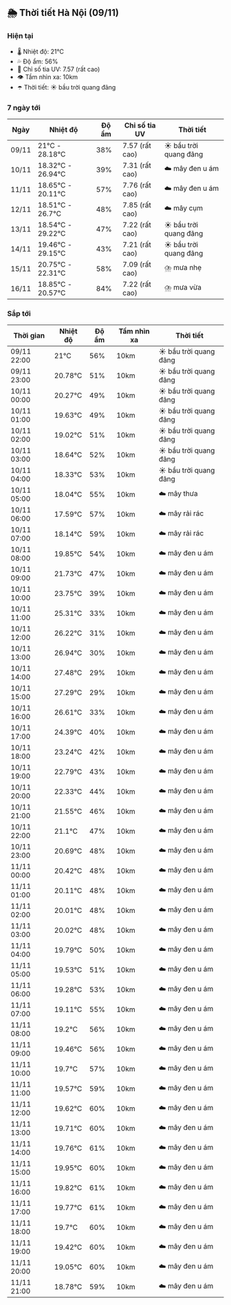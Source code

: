 ## 🌦️ Thời tiết Hà Nội (09/11)

### Hiện tại

- 🌡️ Nhiệt độ: 21℃
- 💦 Độ ẩm: 56%
- 🌟 Chỉ số tia UV: 7.57 (rất cao)
- 👁️ Tầm nhìn xa: 10km
- ☂️ Thời tiết: ☀️ bầu trời quang đãng

### 7 ngày tới

| Ngày | Nhiệt độ | Độ ẩm | Chỉ số tia UV | Thời tiết |
| --- | --- | --- | --- | --- |
| 09/11 | 21℃ - 28.18℃ | 38% | 7.57 (rất cao) | ☀️ bầu trời quang đãng |
| 10/11 | 18.32℃ - 26.94℃ | 39% | 7.31 (rất cao) | ☁️ mây đen u ám |
| 11/11 | 18.65℃ - 20.11℃ | 57% | 7.76 (rất cao) | ☁️ mây đen u ám |
| 12/11 | 18.51℃ - 26.7℃ | 48% | 7.85 (rất cao) | ☁️ mây cụm |
| 13/11 | 18.54℃ - 29.22℃ | 47% | 7.22 (rất cao) | ☀️ bầu trời quang đãng |
| 14/11 | 19.46℃ - 29.15℃ | 43% | 7.21 (rất cao) | ☀️ bầu trời quang đãng |
| 15/11 | 20.75℃ - 22.31℃ | 58% | 7.09 (rất cao) | ⛈️ mưa nhẹ |
| 16/11 | 18.85℃ - 20.57℃ | 84% | 7.22 (rất cao) | ⛈️ mưa vừa |

### Sắp tới

| Thời gian | Nhiệt độ | Độ ẩm | Tầm nhìn xa | Thời tiết |
| --- | --- | --- | --- | --- |
| 09/11 22:00 | 21℃ | 56% | 10km | ☀️ bầu trời quang đãng |
| 09/11 23:00 | 20.78℃ | 51% | 10km | ☀️ bầu trời quang đãng |
| 10/11 00:00 | 20.27℃ | 49% | 10km | ☀️ bầu trời quang đãng |
| 10/11 01:00 | 19.63℃ | 49% | 10km | ☀️ bầu trời quang đãng |
| 10/11 02:00 | 19.02℃ | 51% | 10km | ☀️ bầu trời quang đãng |
| 10/11 03:00 | 18.64℃ | 52% | 10km | ☀️ bầu trời quang đãng |
| 10/11 04:00 | 18.33℃ | 53% | 10km | ☀️ bầu trời quang đãng |
| 10/11 05:00 | 18.04℃ | 55% | 10km | ☁️ mây thưa |
| 10/11 06:00 | 17.59℃ | 57% | 10km | ☁️ mây rải rác |
| 10/11 07:00 | 18.14℃ | 59% | 10km | ☁️ mây rải rác |
| 10/11 08:00 | 19.85℃ | 54% | 10km | ☁️ mây đen u ám |
| 10/11 09:00 | 21.73℃ | 47% | 10km | ☁️ mây đen u ám |
| 10/11 10:00 | 23.75℃ | 39% | 10km | ☁️ mây đen u ám |
| 10/11 11:00 | 25.31℃ | 33% | 10km | ☁️ mây đen u ám |
| 10/11 12:00 | 26.22℃ | 31% | 10km | ☁️ mây đen u ám |
| 10/11 13:00 | 26.94℃ | 30% | 10km | ☁️ mây đen u ám |
| 10/11 14:00 | 27.48℃ | 29% | 10km | ☁️ mây đen u ám |
| 10/11 15:00 | 27.29℃ | 29% | 10km | ☁️ mây đen u ám |
| 10/11 16:00 | 26.61℃ | 33% | 10km | ☁️ mây đen u ám |
| 10/11 17:00 | 24.39℃ | 40% | 10km | ☁️ mây đen u ám |
| 10/11 18:00 | 23.24℃ | 42% | 10km | ☁️ mây đen u ám |
| 10/11 19:00 | 22.79℃ | 43% | 10km | ☁️ mây đen u ám |
| 10/11 20:00 | 22.33℃ | 44% | 10km | ☁️ mây đen u ám |
| 10/11 21:00 | 21.55℃ | 46% | 10km | ☁️ mây đen u ám |
| 10/11 22:00 | 21.1℃ | 47% | 10km | ☁️ mây đen u ám |
| 10/11 23:00 | 20.69℃ | 48% | 10km | ☁️ mây đen u ám |
| 11/11 00:00 | 20.42℃ | 48% | 10km | ☁️ mây đen u ám |
| 11/11 01:00 | 20.11℃ | 48% | 10km | ☁️ mây đen u ám |
| 11/11 02:00 | 20.01℃ | 48% | 10km | ☁️ mây đen u ám |
| 11/11 03:00 | 20.02℃ | 48% | 10km | ☁️ mây đen u ám |
| 11/11 04:00 | 19.79℃ | 50% | 10km | ☁️ mây đen u ám |
| 11/11 05:00 | 19.53℃ | 51% | 10km | ☁️ mây đen u ám |
| 11/11 06:00 | 19.28℃ | 53% | 10km | ☁️ mây đen u ám |
| 11/11 07:00 | 19.11℃ | 55% | 10km | ☁️ mây đen u ám |
| 11/11 08:00 | 19.2℃ | 56% | 10km | ☁️ mây đen u ám |
| 11/11 09:00 | 19.46℃ | 56% | 10km | ☁️ mây đen u ám |
| 11/11 10:00 | 19.7℃ | 57% | 10km | ☁️ mây đen u ám |
| 11/11 11:00 | 19.57℃ | 59% | 10km | ☁️ mây đen u ám |
| 11/11 12:00 | 19.62℃ | 60% | 10km | ☁️ mây đen u ám |
| 11/11 13:00 | 19.71℃ | 60% | 10km | ☁️ mây đen u ám |
| 11/11 14:00 | 19.76℃ | 61% | 10km | ☁️ mây đen u ám |
| 11/11 15:00 | 19.95℃ | 60% | 10km | ☁️ mây đen u ám |
| 11/11 16:00 | 19.82℃ | 61% | 10km | ☁️ mây đen u ám |
| 11/11 17:00 | 19.77℃ | 61% | 10km | ☁️ mây đen u ám |
| 11/11 18:00 | 19.7℃ | 60% | 10km | ☁️ mây đen u ám |
| 11/11 19:00 | 19.42℃ | 60% | 10km | ☁️ mây đen u ám |
| 11/11 20:00 | 19.05℃ | 60% | 10km | ☁️ mây đen u ám |
| 11/11 21:00 | 18.78℃ | 59% | 10km | ☁️ mây đen u ám |
